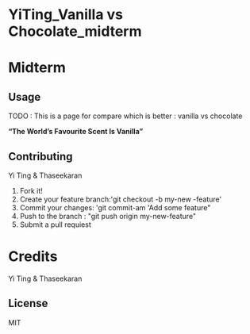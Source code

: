 # YiTing_Vanilla vs Chocolate_midterm
# Midterm 

## Usage

TODO : This is a page for compare which is better : vanilla vs chocolate 

**“The World’s Favourite Scent Is Vanilla”**

## Contributing 

Yi Ting & Thaseekaran 

1. Fork it!
2. Create your feature branch:'git checkout -b my-new -feature'
3. Commit your changes: 'git commit-am 'Add some feature"
4. Push to the branch : "git push origin my-new-feature"
5. Submit a pull requiest

# Credits 

Yi Ting & Thaseekaran

## License 
MIT